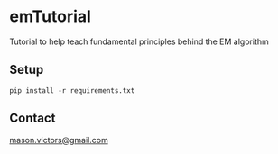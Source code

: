 # emTutorial

Tutorial to help teach fundamental principles behind the EM algorithm

## Setup

`pip install -r requirements.txt`

## Contact

mason.victors@gmail.com
